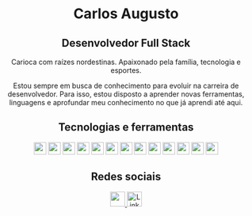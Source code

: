 <div align="center">

# Carlos Augusto 
## Desenvolvedor Full Stack 

Carioca com raízes nordestinas. Apaixonado pela família, tecnologia e esportes.

Estou sempre em busca de conhecimento para evoluir na carreira de desenvolvedor. Para isso, estou disposto a aprender novas ferramentas, linguagens e aprofundar meu conhecimento no que já aprendi até aqui.


## Tecnologias e ferramentas 

<img height="25em" src="https://img.shields.io/badge/HTML-239120?style=for-the-badge&logo=html5&logoColor=white" />
<img height="25em" src="https://img.shields.io/badge/JavaScript-323330?style=for-the-badge&logo=javascript&logoColor=F7DF1E" />
<img height="25em" src="https://img.shields.io/badge/React_Router-CA4245?style=for-the-badge&logo=react-router&logoColor=white"/>
<img height="25em" src="https://img.shields.io/badge/Jest-C21325?style=for-the-badge&logo=jest&logoColor=white" />
<img height="25em" src="https://img.shields.io/badge/Node.js-339933?style=for-the-badge&logo=nodedotjs&logoColor=white" />
<img height="25em" src="https://img.shields.io/badge/MySQL-005C84?style=for-the-badge&logo=mysql&logoColor=white" />
<img height="25em" src="https://img.shields.io/badge/Docker-2CA5E0?style=for-the-badge&logo=docker&logoColor=white" />
<img height="25em" src="https://img.shields.io/badge/Express.js-000000?style=for-the-badge&logo=express&logoColor=white" />
<img height="25em" src="https://img.shields.io/badge/TypeScript-007ACC?style=for-the-badge&logo=typescript&logoColor=white" />
<img height="25em" src="https://img.shields.io/badge/VSCode-0078D4?style=for-the-badge&logo=visual%20studio%20code&logoColor=white" />
<img height="25em" src="https://img.shields.io/badge/eslint-3A33D1?style=for-the-badge&logo=eslint&logoColor=white" />
<img height="25em" src="https://img.shields.io/badge/GIT-E44C30?style=for-the-badge&logo=git&logoColor=white" />
<img height="25em" src="https://img.shields.io/badge/JWT-black?style=for-the-badge&logo=JSON%20web%20tokens" />

## Redes sociais

<a href="https://www.instagram.com/caarlos_aug/"><img height="30em" src="https://img.shields.io/badge/Instagram-E4405F?style=for-the-badge&logo=instagram&logoColor=white" />
<a href="https://www.linkedin.com/in/carlos-augusto-santos/"><img height="30em" alt="LinkedIn" src="https://img.shields.io/badge/LinkedIn-0077B5?style=for-the-badge&logo=linkedin&logoColor=white" /></a>
</div>

